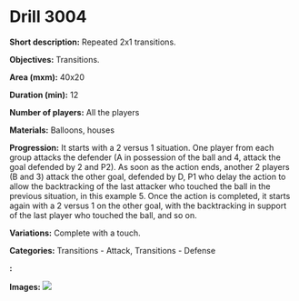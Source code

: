 # Drill 3004

**Short description:**
Repeated 2x1 transitions.

**Objectives:**
Transitions.

**Area (mxm):**
40x20

**Duration (min):**
12

**Number of players:**
All the players

**Materials:**
Balloons, houses

**Progression:**
It starts with a 2 versus 1 situation. One player from each group attacks the defender (A in possession of the ball and 4, attack the goal defended by 2 and P2). As soon as the action ends, another 2 players (B and 3) attack the other goal, defended by D, P1 who delay the action to allow the backtracking of the last attacker who touched the ball in the previous situation, in this example 5. Once the action is completed, it starts again with a 2 versus 1 on the other goal, with the backtracking in support of the last player who touched the ball, and so on.

**Variations:**
Complete with a touch.

**Categories:**
Transitions - Attack, Transitions - Defense

**:**


**Images:**
![](https://www.coachingfutsal.com/\images\768ade3f-a53d-466f-bdbb-bfc139df8d39_21.bmp)

